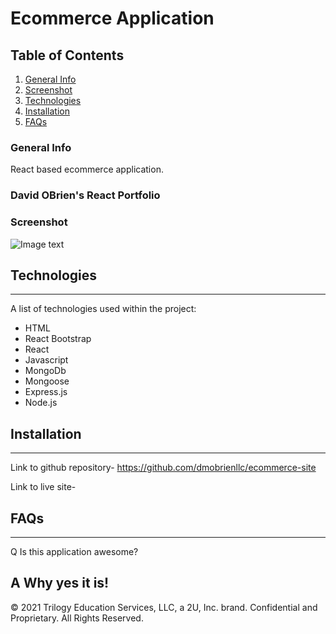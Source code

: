 # Ecommerce Application

## Table of Contents
1. [General Info](#general-info)
2. [Screenshot](#screenshot)
3. [Technologies](#technologies)
4. [Installation](#installation)
5. [FAQs](#faqs)
### General Info

React based ecommerce application.

### David OBrien's React Portfolio

### Screenshot
![Image text](./public/images/finished-screenshot.png)

## Technologies
***
A list of technologies used within the project:
  * HTML
  * React Bootstrap
  * React
  * Javascript
  * MongoDb
  * Mongoose
  * Express.js
  * Node.js


## Installation
***

Link to github repository- https://github.com/dmobrienllc/ecommerce-site

Link to live site- 

## FAQs
***

Q Is this application awesome?

A Why yes it is!
---
© 2021 Trilogy Education Services, LLC, a 2U, Inc. brand. Confidential and Proprietary. All Rights Reserved.

